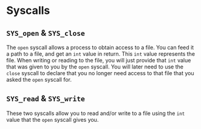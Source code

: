 # Syscalls
## `SYS_open` & `SYS_close`
The `open` syscall allows a process to obtain access to a file. You can feed it a path to a file, and get an `int` value in return. This `int` value represents the file. When writing or reading to the file, you will just provide that `int` value that was given to you by the `open` syscall. You will later need to use the `close` syscall to declare that you no longer need access to that file that you asked the `open` syscall for.
## `SYS_read` & `SYS_write`
These two syscalls allow you to read and/or write to a file using the `int` value that the `open` syscall gives you.